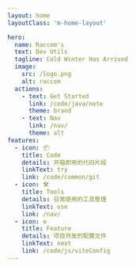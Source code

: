 ```yaml
---
layout: home
layoutClass: 'm-home-layout'

hero:
  name: Raccom's
  text: Dev Utils
  tagline: Cold Winter Has Arrived
  image:
    src: /logo.png
    alt: raccom
  actions:
    - text: Get Started
      link: /code/java/note
      theme: brand
    - text: Nav
      link: /nav/
      theme: alt
features:
  - icon: 📦
    title: Code
    details: 开箱即用的代码片段
    linkText: try
    link: /code/common/git
  - icon: 🛠
    title: Tools
    details: 日常使用的工具整理
    linkText: use
    link: /nav/
  - icon: ⚙
    title: Feature
    details: 项目开发的配置文件
    linkText: next
    link: /code/js/viteConfig
---
```


<style lang="scss">
.m-home-layout .image-src{
    opacity: 0.9;
    transition: .3s;
    &:hover {
        opacity: 1;
    }
}
</style>

<script lang="ts" setup></script>

